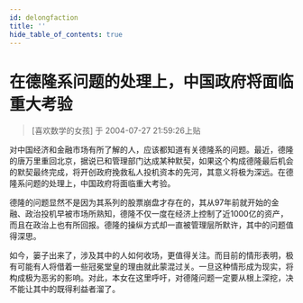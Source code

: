```yaml
---
id: delongfaction
title: ''
hide_table_of_contents: true
---
```


# 在德隆系问题的处理上，中国政府将面临重大考验

> [喜欢数学的女孩] 于 2004-07-27 21:59:26上贴 

对中国经济和金融市场有所了解的人，应该都知道有关德隆系的问题。最近，德隆的唐万里重回北京，据说已和管理部门达成某种默契，如果这个构成德隆最后机会的默契最终完成，将开创政府挽救私人投机资本的先河，其意义将极为深远。在德隆系问题的处理上，中国政府将面临重大考验。

德隆的问题显然不是因为其系列的股票崩盘才存在的，其从97年前就开始的金融、政治投机早被市场所熟知，德隆不仅一度在经济上控制了近1000亿的资产，而且在政治上也有所回报。德隆的操纵方式却一直被管理层所默许，其中的问题值得深思。

如今，篓子出来了，涉及其中的人如何收场，更值得关注。而目前的情形表明，极有可能有人将借着一些冠冕堂皇的理由就此蒙混过关。一旦这种情形成为现实，将构成极为恶劣的影响。对此，本女在这里呼吁，对德隆问题一定要从根上深挖，决不能让其中的既得利益者溜了。